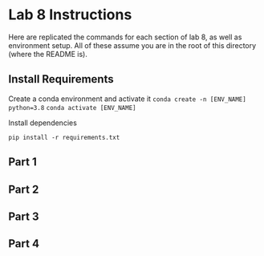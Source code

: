 # Lab 8 Instructions

Here are replicated the commands for each section of lab 8, as well as environment setup. 
All of these assume you are in the root of this directory (where the README is).

## Install Requirements

Create a conda environment and activate it
`conda create -n [ENV_NAME] python=3.8`
`conda activate [ENV_NAME]`

Install dependencies

`pip install -r requirements.txt`

## Part 1

## Part 2

## Part 3

## Part 4

